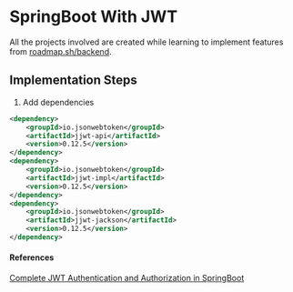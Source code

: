 # SpringBoot With JWT
All the projects involved are created while learning to implement features from [roadmap.sh/backend](http://roadmap.sh/backend).

## Implementation Steps
1. Add dependencies
```xml
<dependency>
    <groupId>io.jsonwebtoken</groupId>
    <artifactId>jjwt-api</artifactId>
    <version>0.12.5</version>
</dependency>
<dependency>
    <groupId>io.jsonwebtoken</groupId>
    <artifactId>jjwt-impl</artifactId>
    <version>0.12.5</version>
</dependency>
<dependency>
    <groupId>io.jsonwebtoken</groupId>
    <artifactId>jjwt-jackson</artifactId>
    <version>0.12.5</version>
</dependency>
```

#### References
[Complete JWT Authentication and Authorization in SpringBoot](https://youtu.be/qvAoUVXgpZg?feature=shared)